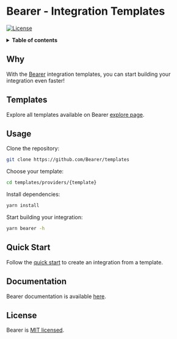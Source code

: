 # Bearer - Integration Templates

[![License][license-image]][license-url]

<details>
  <summary><strong>Table of contents</strong></summary>

- [Why](#why)
- [Templates](#templates)
- [Usage](#usage)
- [Quick Start](#quick-start)
- [Documentation](#documentation)
- [License](#license)
  </details>

## Why

With the [Bearer](https://www.bearer.sh/?utm_source=github&utm_campaign=templates) integration templates, you can start building your integration even faster!

## Templates

Explore all templates available on Bearer [explore page](https://www.bearer.sh/integrations/).

## Usage

Clone the repository:

```bash
git clone https://github.com/Bearer/templates
```

Choose your template:

```bash
cd templates/providers/{template}
```

Install dependencies:

```bash
yarn install
```

Start building your integration:

```bash
yarn bearer -h
```

## Quick Start

Follow the [quick start](https://docs.bearer.sh/building-integration/quick-start/using-a-template) to create an integration from a template.

## Documentation

Bearer documentation is available [here](http://docs.bearer.sh).

## License

Bearer is [MIT licensed][license-url].

<!-- Badges -->

[license-image]: http://img.shields.io/badge/license-MIT-green.svg?style=flat-square
[license-url]: LICENSE

<!-- Links -->

[bearer-website]: https://www.bearer.sh/?utm_source=github&utm_campaign=repository
